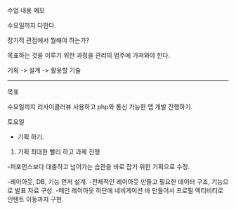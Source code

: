 수업 내용 메모

수요일까지 다한다.

장기적 관점에서 뭘해야 하는가?

목표하는 것을 이루기 위한 과정을 관리의 범주에 가져와야 한다. 

기획 -> 설계 -> 활용할 기술

---------------------------------------
목표

수요일까지 리사이클러뷰 사용하고 php와 통신 가능한 앱 개발 진행하기. 

토요일

- 기획 하기.

 1. 기획 최대한 빨리 하고 과제 진행

-퍼포먼스보다 대충하고 넘어가는 습관을 바로 잡기 위한 기획으로 수정.

-레이아웃, DB, 기능 먼저 설계. 
-전체적인 레이아웃 만들고 필요한 데이터 구조, 기능으로 발표 자료 구성. 
-메인 레이아웃 하단에 네비게이션 바 만들어서 프로필 액티비티로 인텐트 이동까지 구현. 



